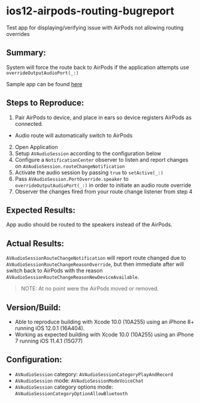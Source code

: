 # ios12-airpods-routing-bugreport
Test app for displaying/verifying issue with AirPods not allowing routing overrides

## Summary:
System will force the route back to AirPods if the application attempts use `overrideOutputAudioPort(_:)`

Sample app can be found [here](https://github.com/CraigLn/ios12-airpods-routing-bugreport.git)

## Steps to Reproduce:
1. Pair AirPods to device, and place in ears so device registers AirPods as connected.
  * Audio route will automatically switch to AirPods
2. Open Application
3. Setup `AVAudioSession` according to the configuration below
4. Configure a `NotificationCenter` observer to listen and report changes on `AVAudioSession.routeChangeNotification`
5. Activate the audio session by passing `true` to `setActive(_:)`
6. Pass `AVAudioSession.PortOverride.speaker` to `overrideOutputAudioPort(_:)` in order to initiate an audio route override
7. Observer the changes fired from your route change listener from step 4


## Expected Results:
App audio should be routed to the speakers instead of the AirPods.

## Actual Results:
`AVAudioSessionRouteChangeNotification` will report route changed due to `AVAudioSessionRouteChangeReasonOverride`, but then immediate after will switch back to AirPods with the reason `AVAudioSessionRouteChangeReasonNewDeviceAvailable`.  

> NOTE: At no point were the AirPods moved or removed.

## Version/Build:
* Able to reproduce building with Xcode 10.0 (10A255) using an iPhone 8+ running iOS 12.0.1 (16A404).
* Working as expected building with Xcode 10.0 (10A255) using an iPhone 7 running iOS 11.4.1 (15G77)

## Configuration:
* `AVAudioSession` category: `AVAudioSessionCategoryPlayAndRecord`
* `AVAudioSession` mode: `AVAudioSessionModeVoiceChat`
* `AVAudioSession` category options mode: `AVAudioSessionCategoryOptionAllowBluetooth`
